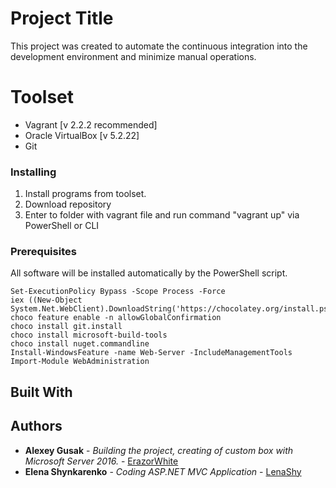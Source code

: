 # Project Title

This project was created to automate the continuous integration into the development environment and minimize manual operations.

# Toolset

- Vagrant [v 2.2.2 recommended]
- Oracle VirtualBox [v 5.2.22]
- Git

### Installing

1. Install programs from toolset. 
2. Download repository
3. Enter to folder with vagrant file and run command "vagrant up" via PowerShell or CLI

### Prerequisites

All software will be installed automatically by the PowerShell script.

```
Set-ExecutionPolicy Bypass -Scope Process -Force 
iex ((New-Object System.Net.WebClient).DownloadString('https://chocolatey.org/install.ps1'))
choco feature enable -n allowGlobalConfirmation
choco install git.install
choco install microsoft-build-tools
choco install nuget.commandline
Install-WindowsFeature -name Web-Server -IncludeManagementTools
Import-Module WebAdministration
```

## Built With

## Authors

* **Alexey Gusak** - *Building the project, creating of custom box with Microsoft Server 2016.* - [ErazorWhite](https://github.com/ErazorWhite)
* **Elena Shynkarenko** - *Coding ASP.NET MVC Application* - [LenaShy](https://github.com/LenaShy)

